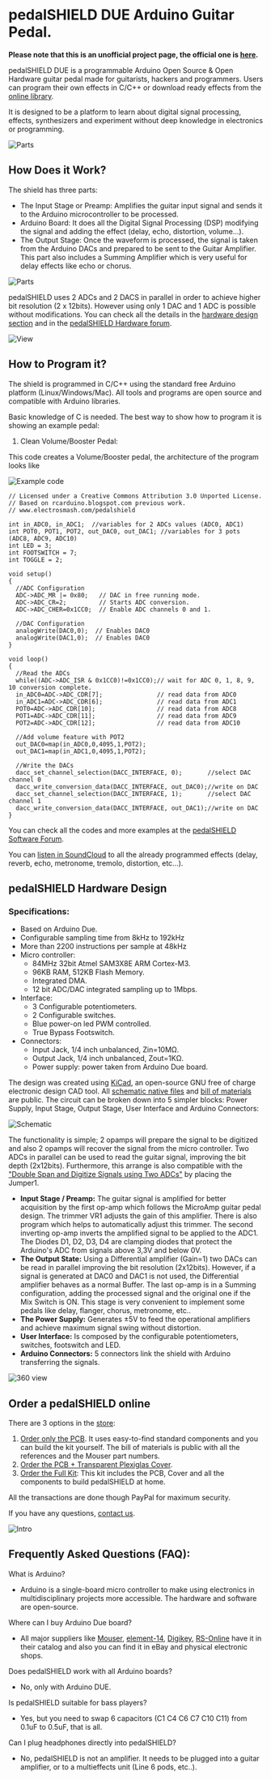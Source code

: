 # pedalSHIELD DUE Arduino Guitar Pedal.
**Please note that this is an unofficial project page, the official one is [here](http://www.electrosmash.com/pedalshield).**

pedalSHIELD DUE is a programmable Arduino Open Source & Open Hardware guitar pedal made for guitarists, hackers and programmers. Users can program their own effects in C/C++ or download ready effects from the [online library](http://www.electrosmash.com/forum/software-pedalshield).

It is designed to be a platform to learn about digital signal processing, effects, synthesizers and experiment without deep knowledge in electronics or programming.

![Parts](https://aknuds1.github.io/electrosmash-pedalshield/images/pedalSHIELD-parts-small.jpg)

## How Does it Work?

The shield has three parts:

* The Input Stage or Preamp: Amplifies the guitar input signal and sends it to the Arduino microcontroller to be processed.
* Arduino Board: It does all the Digital Signal Processing (DSP) modifying the signal and adding the effect (delay, echo, distortion, volume...).
* The Output Stage: Once the waveform is processed, the signal is taken from the Arduino DACs and prepared to be sent to the Guitar Amplifier.
This part also includes a Summing Amplifier which is very useful for delay effects like echo or chorus.

![Parts](https://aknuds1.github.io/electrosmash-pedalshield/images/pedalshield-arduino-guitar-pedal-diagram.jpg)

pedalSHIELD uses 2 ADCs and 2 DACS in parallel in order to achieve higher bit resolution (2 x 12bits). However using only 1 DAC and 1 ADC is possible without modifications. You can check all the details in the [hardware design section](http://www.electrosmash.com/pedalshield#hw) and in the [pedalSHIELD Hardware forum](http://www.electrosmash.com/forum/hardware-pedalshield).

![View](https://aknuds1.github.io/electrosmash-pedalshield/images/pedalSHIELD-PCB-360-view-small.jpg)

## How to Program it?

The shield is programmed in C/C++ using the standard free Arduino platform (Linux/Windows/Mac). All tools and programs are open source and compatible with Arduino libraries.

Basic knowledge of C is needed. The best way to show how to program it is showing an example pedal:

1. Clean Volume/Booster Pedal:

  This code creates a Volume/Booster pedal, the architecture of the program looks like

![Example code](https://aknuds1.github.io/electrosmash-pedalshield/images/example-code.jpg)

    // Licensed under a Creative Commons Attribution 3.0 Unported License.
    // Based on rcarduino.blogspot.com previous work.
    // www.electrosmash.com/pedalshield

    int in_ADC0, in_ADC1;  //variables for 2 ADCs values (ADC0, ADC1)
    int POT0, POT1, POT2, out_DAC0, out_DAC1; //variables for 3 pots (ADC8, ADC9, ADC10)
    int LED = 3;
    int FOOTSWITCH = 7;
    int TOGGLE = 2;

    void setup()
    {
      //ADC Configuration
      ADC->ADC_MR |= 0x80;   // DAC in free running mode.
      ADC->ADC_CR=2;         // Starts ADC conversion.
      ADC->ADC_CHER=0x1CC0;  // Enable ADC channels 0 and 1.  

      //DAC Configuration
      analogWrite(DAC0,0);  // Enables DAC0
      analogWrite(DAC1,0);  // Enables DAC0
    }

    void loop()
    {
      //Read the ADCs
      while((ADC->ADC_ISR & 0x1CC0)!=0x1CC0);// wait for ADC 0, 1, 8, 9, 10 conversion complete.
      in_ADC0=ADC->ADC_CDR[7];               // read data from ADC0
      in_ADC1=ADC->ADC_CDR[6];               // read data from ADC1  
      POT0=ADC->ADC_CDR[10];                 // read data from ADC8        
      POT1=ADC->ADC_CDR[11];                 // read data from ADC9   
      POT2=ADC->ADC_CDR[12];                 // read data from ADC10

      //Add volume feature with POT2
      out_DAC0=map(in_ADC0,0,4095,1,POT2);
      out_DAC1=map(in_ADC1,0,4095,1,POT2);

      //Write the DACs
      dacc_set_channel_selection(DACC_INTERFACE, 0);       //select DAC channel 0
      dacc_write_conversion_data(DACC_INTERFACE, out_DAC0);//write on DAC
      dacc_set_channel_selection(DACC_INTERFACE, 1);       //select DAC channel 1
      dacc_write_conversion_data(DACC_INTERFACE, out_DAC1);//write on DAC
    }

You can check all the codes and more examples at the [pedalSHIELD Software Forum](http://www.electrosmash.com/forum/software-pedalshield).

You can [listen in SoundCloud](https://soundcloud.com/electro-smash) to all the already programmed effects (delay, reverb, echo, metronome, tremolo, distortion, etc...).

## pedalSHIELD Hardware Design

### Specifications:

* Based on Arduino Due.
* Configurable sampling time from 8kHz to 192kHz
* More than 2200 instructions per sample at 48kHz
* Micro controller:
  * 84MHz 32bit Atmel SAM3X8E ARM Cortex-M3.
  * 96KB RAM, 512KB Flash Memory.
  * Integrated DMA.
  * 12 bit ADC/DAC integrated sampling up to 1Mbps.
* Interface:
  * 3 Configurable potentiometers.
  * 2 Configurable switches.
  * Blue power-on led PWM controlled.
  * True Bypass Footswitch.
* Connectors:
  * Input Jack, 1/4 inch unbalanced, Zin=10MΩ.
  * Output Jack, 1/4 inch unbalanced, Zout=1KΩ.
  * Power supply: power taken from Arduino Due board.

The design was created using [KiCad](http://www.kicad-pcb.org/), an open-source GNU free of charge electronic design CAD tool. All [schematic native files](http://www.electrosmash.com/forum/hardware-pedalshield/18-kicad-schematics-pedalshield) and [bill of materials](http://www.electrosmash.com/forum/hardware-pedalshield/17-pedalshield-bill-of-materials-and-alternatives) are public. The circuit can be broken down into 5 simpler blocks: Power Supply, Input Stage, Output Stage, User Interface and Arduino Connectors:

![Schematic](https://aknuds1.github.io/electrosmash-pedalshield/images/pedalshield-schematic-small.png)

The functionality is simple; 2 opamps will prepare the signal to be digitized and also 2 opamps will recover the signal from
the micro controller. Two ADCs in parallel can be used to read the guitar signal, improving the bit depth (2x12bits). Furthermore, this arrange is also compatible with the ["Double Span and Digitize Signals using Two ADCs"](http://www.electrosmash.com/forum/hardware-pedalshield/22-double-span-and-digitize-signals-using-two-adcs) by placing the Jumper1.

* **Input Stage / Preamp:** The guitar signal is amplified for better acquisition by the first op-amp which follows the MicroAmp guitar pedal design. The trimmer VR1 adjusts the gain of this amplifier. There is also program which helps to automatically adjust this trimmer. The second inverting op-amp inverts the amplified signal to be applied to the ADC1. The Diodes D1, D2, D3, D4 are clamping diodes that protect the Arduino's ADC from signals above 3,3V and below 0V.
* **The Output State:** Using a Differential amplifier (Gain=1) two DACs can be read in parallel improving the bit resolution (2x12bits). However, if a signal is generated at DAC0 and DAC1 is not used, the Differential amplifier behaves as a normal Buffer. The last op-amp is in a Summing configuration, adding the processed signal and the original one if the Mix Switch is ON. This stage is very convenient to implement some pedals like delay, flanger, chorus, metronome, etc..
* **The Power Supply:** Generates ±5V to feed the operational amplifiers and achieve maximum signal swing without distortion.
* **User Interface:** Is composed by the configurable potentiometers, switches, footswitch and LED.
* **Arduino Connectors:** 5 connectors link the shield with Arduino transferring the signals.

![360 view](https://aknuds1.github.io/electrosmash-pedalshield/images/pedalSHIELD-360-view-small.jpg)

## Order a pedalSHIELD online

There are 3 options in the [store](http://store.electrosmash.com/index.php?route=product/category&path=33):

1. [Order only the PCB](http://store.electrosmash.com/index.php?route=product/product&product_id=50). It uses easy-to-find standard components and you can build the kit yourself. The bill of materials is public with all the references and the Mouser part numbers.
2. [Order the PCB + Transparent Plexiglas Cover](http://store.electrosmash.com/index.php?route=product/product&product_id=51).
3. [Order the Full Kit](http://store.electrosmash.com/index.php?route=product/product&product_id=31): This kit includes the PCB, Cover and all the components to build pedalSHIELD at home.

All the transactions are done though PayPal for maximum security.

If you have any questions, [contact us](http://www.electrosmash.com/contact).

![Intro](https://aknuds1.github.io/electrosmash-pedalshield/images/pedalSHIELD-intro.jpg)

## Frequently Asked Questions (FAQ):

What is Arduino?

* Arduino is a single-board micro controller to make using electronics in multidisciplinary projects more accessible. The hardware and software are open-source.

Where can I buy Arduino Due board?

* All major suppliers like [Mouser](http://es.mouser.com/ProductDetail/Arduino/A000062/?qs=sGAEpiMZZMs5EsmM6MQhfSBmF%252bOwLqsr), [element-14](http://www.element14.com/community/search.jspa?q=arduino+due), [Digikey](http://www.digikey.com/product-search/en?vendor=0&keywords=arduino+due), [RS-Online](http://uk.rs-online.com/web/p/processor-microcontroller-development-kits/7697412/?searchTerm=arduino+due&relevancy-data=636F3D3126696E3D4931384E44656661756C74266C753D656E266D6D3D6D61746368616C6C7061727469616C26706D3D5E5C442B5C735C442B2426706F3D3926736E3D592673743D4B4559574F52445F4D554C54495F414C504841267573743D61726475696E6F206475652673633D592677633D4E4F4E4526) have it in their catalog and also you can find it in eBay and physical electronic shops.

Does pedalSHIELD work with all Arduino boards?

* No, only with Arduino DUE.

Is pedalSHIELD suitable for bass players?

* Yes, but you need to swap 6 capacitors (C1 C4 C6 C7 C10 C11) from 0.1uF to 0.5uF, that is all.

Can I plug headphones directly into pedalSHIELD?

* No, pedalSHIELD is not an amplifier. It needs to be plugged into a guitar amplifier, or to a multieffects unit (Line 6 pods, etc..).
